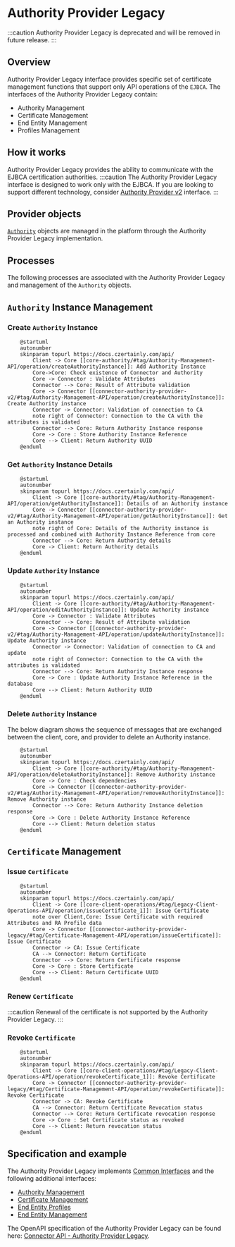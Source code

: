 # Authority Provider Legacy

:::caution
Authority Provider Legacy is deprecated and will be removed in future release.
:::

## Overview

Authority Provider Legacy interface provides specific set of certificate management functions that support only API operations of the `EJBCA`.
The interfaces of the Authority Provider Legacy contain:
- Authority Management
- Certificate Management
- End Entity Management
- Profiles Management

## How it works

Authority Provider Legacy provides the ability to communicate with the EJBCA certification authorities.
:::caution
The Authority Provider Legacy interface is designed to work only with the EJBCA. If you are looking to support different technology, consider [Authority Provider v2](25-authority-provider-v2.md) interface.
:::

## Provider objects

[`Authority`](../../concept-design/core-components/authority) objects are managed in the platform through the Authority Provider Legacy implementation.

## Processes

The following processes are associated with the Authority Provider Legacy and management of the `Authority` objects.

## `Authority` Instance Management

### Create `Authority` Instance

```plantuml
    @startuml
    autonumber
    skinparam topurl https://docs.czertainly.com/api/
        Client -> Core [[core-authority/#tag/Authority-Management-API/operation/createAuthorityInstance]]: Add Authority Instance
        Core->Core: Check existence of Connector and Authority
        Core -> Connector : Validate Attributes
        Connector --> Core: Result of Attribute validation
        Core -> Connector [[connector-authority-provider-v2/#tag/Authority-Management-API/operation/createAuthorityInstance]]: Create Authority instance
        Connector -> Connector: Validation of connection to CA
        note right of Connector: Connection to the CA with the attributes is validated
        Connector --> Core: Return Authority Instance response
        Core -> Core : Store Authority Instance Reference
        Core --> Client: Return Authority UUID
    @enduml
```

### Get `Authority` Instance Details

```plantuml
    @startuml
    autonumber
    skinparam topurl https://docs.czertainly.com/api/
        Client -> Core [[core-authority/#tag/Authority-Management-API/operation/getAuthorityInstance]]: Details of an Authority instance
        Core -> Connector [[connector-authority-provider-v2/#tag/Authority-Management-API/operation/getAuthorityInstance]]: Get an Authority instance
        note right of Core: Details of the Authority instance is processed and combined with Authority Instance Reference from core
        Connector --> Core: Return Authority details
        Core -> Client: Return Authority details
    @enduml
```

### Update `Authority` Instance

```plantuml
    @startuml
    autonumber
    skinparam topurl https://docs.czertainly.com/api/
        Client -> Core [[core-authority/#tag/Authority-Management-API/operation/editAuthorityInstance]]: Update Authority instance
        Core -> Connector : Validate Attributes
        Connector --> Core: Result of Attribute validation
        Core -> Connector [[connector-authority-provider-v2/#tag/Authority-Management-API/operation/updateAuthorityInstance]]: Update Authority instance
        Connector -> Connector: Validation of connection to CA and update
        note right of Connector: Connection to the CA with the attributes is validated
        Connector --> Core: Return Authority Instance response
        Core -> Core : Update Authority Instance Reference in the database
        Core --> Client: Return Authority UUID
    @enduml
```

### Delete `Authority` Instance

The below diagram shows the sequence of messages that are exchanged between the client, core, and provider to delete an Authority instance.

```plantuml
    @startuml
    autonumber
    skinparam topurl https://docs.czertainly.com/api/
        Client -> Core [[core-authority/#tag/Authority-Management-API/operation/deleteAuthorityInstance]]: Remove Authority instance
        Core -> Core : Check dependencies
        Core -> Connector [[connector-authority-provider-v2/#tag/Authority-Management-API/operation/removeAuthorityInstance]]: Remove Authority instance
        Connector --> Core: Return Authority Instance deletion response
        Core -> Core : Delete Authority Instance Reference
        Core --> Client: Return deletion status
    @enduml
```

## `Certificate` Management

### Issue `Certificate`

```plantuml
    @startuml
    autonumber
    skinparam topurl https://docs.czertainly.com/api/
        Client -> Core [[core-client-operations/#tag/Legacy-Client-Operations-API/operation/issueCertificate_1]]: Issue Certificate
        note over Client,Core: Issue Certificate with required Attributes and RA Profile data
        Core -> Connector [[connector-authority-provider-legacy/#tag/Certificate-Management-API/operation/issueCertificate]]: Issue Certificate
        Connector -> CA: Issue Certificate
        CA --> Connector: Return Certificate
        Connector --> Core: Return Certificate response
        Core -> Core : Store Certificate
        Core --> Client: Return Certificate UUID
    @enduml
```

### Renew `Certificate`

:::caution
Renewal of the certificate is not supported by the Authority Provider Legacy.
:::
### Revoke `Certificate`

```plantuml
    @startuml
    autonumber
    skinparam topurl https://docs.czertainly.com/api/
        Client -> Core [[core-client-operations/#tag/Legacy-Client-Operations-API/operation/revokeCertificate_1]]: Revoke Certificate
        Core -> Connector [[connector-authority-provider-legacy/#tag/Certificate-Management-API/operation/revokeCertificate]]: Revoke Certificate
        Connector -> CA: Revoke Certificate
        CA --> Connector: Return Certificate Revocation status
        Connector --> Core: Return Certificate revocation response
        Core -> Core : Set Certificate status as revoked
        Core --> Client: Return revocation status
    @enduml
```

## Specification and example

The Authority Provider Legacy implements [Common Interfaces](common-interfaces/overview) and the following additional interfaces:
- [Authority Management](/api/connector-authority-provider-legacy/#tag/Authority-Management-API)
- [Certificate Management](/api/connector-authority-provider-legacy/#tag/Certificate-Management-API)
- [End Entity Profiles](/api/connector-authority-provider-legacy/#tag/End-Entity-Profiles-API)
- [End Entity Management](/api/connector-authority-provider-legacy/#tag/End-Entity-Management-API)

The OpenAPI specification of the Authority Provider Legacy can be found here: [Connector API - Authority Provider Legacy](/api/connector-authority-provider-legacy/).
